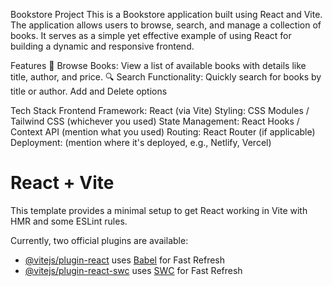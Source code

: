 Bookstore Project
This is a Bookstore application built using React and Vite. The application allows users to browse, search, and manage a collection of books. It serves as a simple yet effective example of using React for building a dynamic and responsive frontend.

Features
🛒 Browse Books: View a list of available books with details like title, author, and price.
🔍 Search Functionality: Quickly search for books by title or author.
Add and Delete options


Tech Stack
Frontend Framework: React (via Vite)
Styling: CSS Modules / Tailwind CSS (whichever you used)
State Management: React Hooks / Context API (mention what you used)
Routing: React Router (if applicable)
Deployment: (mention where it's deployed, e.g., Netlify, Vercel)
# React + Vite

This template provides a minimal setup to get React working in Vite with HMR and some ESLint rules.

Currently, two official plugins are available:

- [@vitejs/plugin-react](https://github.com/vitejs/vite-plugin-react/blob/main/packages/plugin-react/README.md) uses [Babel](https://babeljs.io/) for Fast Refresh
- [@vitejs/plugin-react-swc](https://github.com/vitejs/vite-plugin-react-swc) uses [SWC](https://swc.rs/) for Fast Refresh
